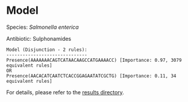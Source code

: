 
# Model

Species: *Salmonella enterica*

Antibiotic: Sulphonamides

```
Model (Disjunction - 2 rules):
------------------------------
Presence(AAAAAAACAGTCATAACAAGCCATGAAAACC) [Importance: 0.97, 3079 equivalent rules]
OR
Presence(AACACATCAATCTCACCGGAGAATATCGCTG) [Importance: 0.11, 34 equivalent rules]

```

For details, please refer to the [results directory](../../../../../results/scm_b/salmonella%20enterica/sulphonamides/repeat_10/).

